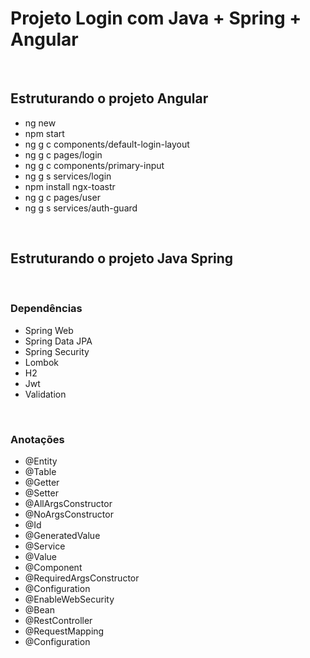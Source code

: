 # Projeto Login com Java + Spring + Angular

<br>

## Estruturando o projeto Angular

- ng new
- npm start
- ng g c components/default-login-layout
- ng g c pages/login
- ng g c components/primary-input
- ng g s services/login
- npm install ngx-toastr
- ng g c pages/user
- ng g s services/auth-guard

<br>

## Estruturando o projeto Java Spring

<br>

### Dependências

- Spring Web
- Spring Data JPA
- Spring Security
- Lombok
- H2 
- Jwt
- Validation

<br>

### Anotações

- @Entity
- @Table
- @Getter
- @Setter
- @AllArgsConstructor
- @NoArgsConstructor
- @Id
- @GeneratedValue
- @Service
- @Value
- @Component
- @RequiredArgsConstructor
- @Configuration
- @EnableWebSecurity
- @Bean
- @RestController
- @RequestMapping
- @Configuration

